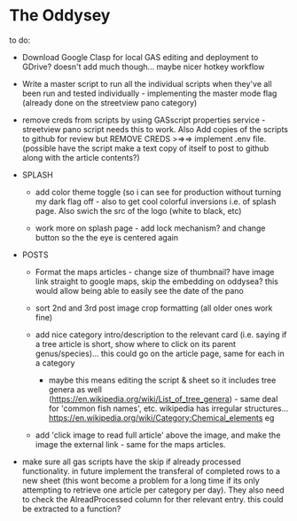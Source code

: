 # The Oddysey

to do:

  - Download Google Clasp for local GAS editing and deployment to GDrive? doesn't add much though... maybe nicer hotkey workflow
  
  - Write a master script to run all the individual scripts when they've all been run and tested individually - implementing the master mode flag (already done on the streetview pano category)

  - remove creds from scripts by using GASscript properties service - streetview pano script needs this to work. Also Add copies of the scripts to github for review but REMOVE CREDS >=>=> implement .env file. (possible have the script make a text copy of itself to post to github along with the article contents?)

  - SPLASH
    
    - add color theme toggle (so i can see for production without turning my dark flag off - also to get cool colorful inversions i.e. of splash page. Also swich the src of the logo (white to black, etc)

    - work more on splash page - add lock mechanism? and change button so the the eye is centered again  

  - POSTS

    - Format the maps articles - change size of thumbnail? have image link straight to google maps, skip the embedding on oddysea? this would allow being able to easily see the date of the pano
       
    - sort 2nd and 3rd post image crop formatting (all older ones work fine)
  
    - add nice category intro/description to the relevant card (i.e. saying if a tree article is short, show where to click on its 
    parent genus/species)... this could go on the article page, same for each in a category
      
      -  maybe this means editing the script & sheet so it includes tree genera as well         
        (https://en.wikipedia.org/wiki/List_of_tree_genera) - same deal for 'common fish names', etc. wikipedia has irregular structures... https://en.wikipedia.org/wiki/Category:Chemical_elements eg
  
    - add 'click image to read full article' above the image, and make the image the external link - same for the maps articles.
      
  - make sure all gas scripts have the skip if already processed functionality. in future implement the transferal of completed rows to a new sheet (this wont become a problem for a long time if its only attempting to retrieve one article per category per day). They also need to check the AlreadProcessed column for ther relevant entry. this could be extracted to a function? 
